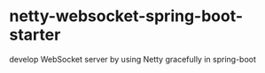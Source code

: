 # netty-websocket-spring-boot-starter
develop WebSocket server by using Netty gracefully in spring-boot 
